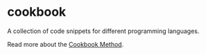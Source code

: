 # cookbook
A collection of code snippets for different programming languages.

Read more about the [Cookbook Method](https://github.com/DevDungeon/Cookbook#the-cookbook-method).
